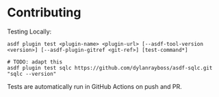 # Contributing

Testing Locally:

```shell
asdf plugin test <plugin-name> <plugin-url> [--asdf-tool-version <version>] [--asdf-plugin-gitref <git-ref>] [test-command*]

# TODO: adapt this
asdf plugin test sqlc https://github.com/dylanrayboss/asdf-sqlc.git "sqlc --version"
```

Tests are automatically run in GitHub Actions on push and PR.
